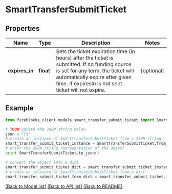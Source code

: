 # SmartTransferSubmitTicket


## Properties

Name | Type | Description | Notes
------------ | ------------- | ------------- | -------------
**expires_in** | **float** | Sets the ticket expiration time (in hours) after the ticket is submitted. If no funding source is set for any term, the ticket will automatically expire after given time. If expiresIn is not sent ticket will not expire. | [optional] 

## Example

```python
from fireblocks_client.models.smart_transfer_submit_ticket import SmartTransferSubmitTicket

# TODO update the JSON string below
json = "{}"
# create an instance of SmartTransferSubmitTicket from a JSON string
smart_transfer_submit_ticket_instance = SmartTransferSubmitTicket.from_json(json)
# print the JSON string representation of the object
print SmartTransferSubmitTicket.to_json()

# convert the object into a dict
smart_transfer_submit_ticket_dict = smart_transfer_submit_ticket_instance.to_dict()
# create an instance of SmartTransferSubmitTicket from a dict
smart_transfer_submit_ticket_form_dict = smart_transfer_submit_ticket.from_dict(smart_transfer_submit_ticket_dict)
```
[[Back to Model list]](../README.md#documentation-for-models) [[Back to API list]](../README.md#documentation-for-api-endpoints) [[Back to README]](../README.md)


